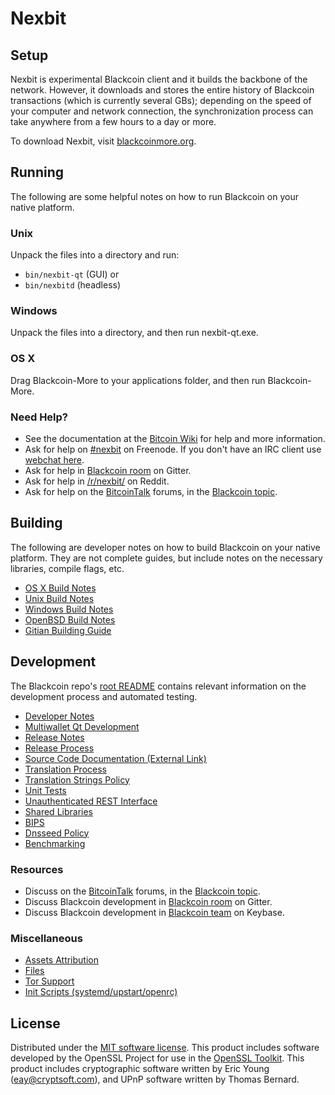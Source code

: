 Nexbit
=============

Setup
---------------------
Nexbit is experimental Blackcoin client and it builds the backbone of the network. However, it downloads and stores the entire history of Blackcoin transactions (which is currently several GBs); depending on the speed of your computer and network connection, the synchronization process can take anywhere from a few hours to a day or more.

To download Nexbit, visit [blackcoinmore.org](https://blackcoinmore.org).

Running
---------------------
The following are some helpful notes on how to run Blackcoin on your native platform.

### Unix

Unpack the files into a directory and run:

- `bin/nexbit-qt` (GUI) or
- `bin/nexbitd` (headless)

### Windows

Unpack the files into a directory, and then run nexbit-qt.exe.

### OS X

Drag Blackcoin-More to your applications folder, and then run Blackcoin-More.

### Need Help?

* See the documentation at the [Bitcoin Wiki](https://en.bitcoin.it/wiki/Main_Page)
for help and more information.
* Ask for help on [#nexbit](http://webchat.freenode.net?channels=nexbit) on Freenode. If you don't have an IRC client use [webchat here](http://webchat.freenode.net?channels=nexbit).
* Ask for help in [Blackcoin room](https://gitter.im/BlackCoin_Hub) on Gitter.
* Ask for help in [/r/nexbit/](https://nm.reddit.com/r/nexbit/) on Reddit.
* Ask for help on the [BitcoinTalk](https://bitcointalk.org/) forums, in the [Blackcoin topic](https://bitcointalk.org/index.php?topic=3017838.new#new).

Building
---------------------
The following are developer notes on how to build Blackcoin on your native platform. They are not complete guides, but include notes on the necessary libraries, compile flags, etc.

- [OS X Build Notes](build-osx.md)
- [Unix Build Notes](build-unix.md)
- [Windows Build Notes](build-windows.md)
- [OpenBSD Build Notes](build-openbsd.md)
- [Gitian Building Guide](gitian-building.md)

Development
---------------------
The Blackcoin repo's [root README](/README.md) contains relevant information on the development process and automated testing.

- [Developer Notes](developer-notes.md)
- [Multiwallet Qt Development](multiwallet-qt.md)
- [Release Notes](release-notes.md)
- [Release Process](release-process.md)
- [Source Code Documentation (External Link)](https://dev.visucore.com/bitcoin/doxygen/)
- [Translation Process](translation_process.md)
- [Translation Strings Policy](translation_strings_policy.md)
- [Unit Tests](unit-tests.md)
- [Unauthenticated REST Interface](REST-interface.md)
- [Shared Libraries](shared-libraries.md)
- [BIPS](bips.md)
- [Dnsseed Policy](dnsseed-policy.md)
- [Benchmarking](benchmarking.md)

### Resources
* Discuss on the [BitcoinTalk](https://bitcointalk.org/) forums, in the [Blackcoin topic](https://bitcointalk.org/index.php?topic=3017838.new#new).
* Discuss Blackcoin development in [Blackcoin room](https://gitter.im/BlackCoin_Hub) on Gitter.
* Discuss Blackcoin development in [Blackcoin team](https://keybase.io/team/nexbit) on Keybase.

### Miscellaneous
- [Assets Attribution](assets-attribution.md)
- [Files](files.md)
- [Tor Support](tor.md)
- [Init Scripts (systemd/upstart/openrc)](init.md)

License
---------------------
Distributed under the [MIT software license](http://www.opensource.org/licenses/mit-license.php).
This product includes software developed by the OpenSSL Project for use in the [OpenSSL Toolkit](https://www.openssl.org/). This product includes
cryptographic software written by Eric Young ([eay@cryptsoft.com](mailto:eay@cryptsoft.com)), and UPnP software written by Thomas Bernard.
